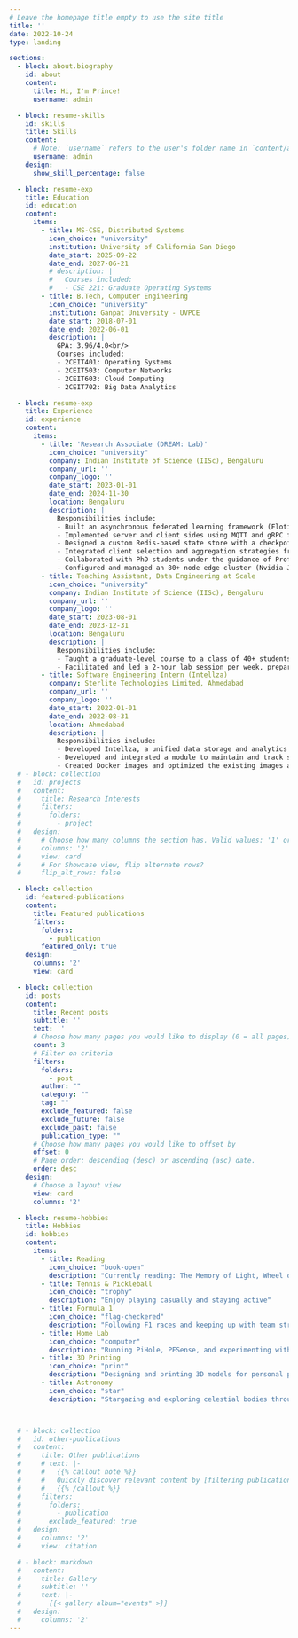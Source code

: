 ```yaml
---
# Leave the homepage title empty to use the site title
title: ''
date: 2022-10-24
type: landing

sections:
  - block: about.biography
    id: about
    content:
      title: Hi, I'm Prince!
      username: admin

  - block: resume-skills
    id: skills
    title: Skills
    content:
      # Note: `username` refers to the user's folder name in `content/authors/`
      username: admin
    design:
      show_skill_percentage: false

  - block: resume-exp
    title: Education
    id: education
    content:
      items:
        - title: MS-CSE, Distributed Systems
          icon_choice: "university"
          institution: University of California San Diego
          date_start: 2025-09-22
          date_end: 2027-06-21
          # description: |
          #   Courses included:
          #   - CSE 221: Graduate Operating Systems
        - title: B.Tech, Computer Engineering
          icon_choice: "university"
          institution: Ganpat University - UVPCE
          date_start: 2018-07-01
          date_end: 2022-06-01
          description: |
            GPA: 3.96/4.0<br/>
            Courses included:
            - 2CEIT401: Operating Systems
            - 2CEIT503: Computer Networks
            - 2CEIT603: Cloud Computing
            - 2CEIT702: Big Data Analytics

  - block: resume-exp
    title: Experience
    id: experience
    content:
      items:
        - title: 'Research Associate (DREAM: Lab)'
          icon_choice: "university"
          company: Indian Institute of Science (IISc), Bengaluru
          company_url: ''
          company_logo: ''
          date_start: 2023-01-01
          date_end: 2024-11-30
          location: Bengaluru
          description: |
            Responsibilities include:
            - Built an asynchronous federated learning framework (Flotilla) in Python, optimized for edge hardware deployment
            - Implemented server and client sides using MQTT and gRPC for efficient message passing and coordination in federated learning
            - Designed a custom Redis-based state store with a checkpointing mechanism to provide resilience, allowing recovery from complete server failures without data loss or disruption to federated learning progress
            - Integrated client selection and aggregation strategies from current research, providing flexibility in choice to optimize performance, accuracy, and turnaround times for federated learning in the Flotilla framework
            - Collaborated with PhD students under the guidance of Prof. Manik Gupta (BITS Pilani) and Prof. Yogesh Simmhan (IISc) to ensure the overall scalability, modularity, reliability, and operability of the Flotilla framework
            - Configured and managed an 80+ node edge cluster (Nvidia Jetsons, Raspberry Pis), supporting lab research infrastructure and multiple projects, including Flotilla
        - title: Teaching Assistant, Data Engineering at Scale
          icon_choice: "university"
          company: Indian Institute of Science (IISc), Bengaluru
          company_url: ''
          company_logo: ''
          date_start: 2023-08-01
          date_end: 2023-12-31
          location: Bengaluru
          description: |
            Responsibilities include:
            - Taught a graduate-level course to a class of 40+ students, comprising topics such as HDFS, Map-Reduce, Apache Spark
            - Facilitated and led a 2-hour lab session per week, prepared and graded assignments, conducted one-on-one office hours, and conducted doubt-clearing sessions
        - title: Software Engineering Intern (Intellza)
          company: Sterlite Technologies Limited, Ahmedabad
          company_url: ''
          company_logo: ''
          date_start: 2022-01-01
          date_end: 2022-08-31
          location: Ahmedabad
          description: |
            Responsibilities include:
            - Developed Intellza, a unified data storage and analytics platform, alongside a cross-functional team
            - Developed and integrated a module to maintain and track schema changes for MongoDB on Intellza using LiquiBase
            - Created Docker images and optimized the existing images as per Docker’s recommendations, reducing the image size to 35% and improving the build times of the project’s CI/CD pipeline by 50%
  # - block: collection
  #   id: projects
  #   content:
  #     title: Research Interests
  #     filters:
  #       folders:
  #         - project
  #   design:
  #     # Choose how many columns the section has. Valid values: '1' or '2'.
  #     columns: '2'
  #     view: card
  #     # For Showcase view, flip alternate rows?
  #     flip_alt_rows: false

  - block: collection
    id: featured-publications
    content:
      title: Featured publications
      filters:
        folders:
          - publication
        featured_only: true
    design:
      columns: '2'
      view: card

  - block: collection
    id: posts
    content:
      title: Recent posts
      subtitle: ''
      text: ''
      # Choose how many pages you would like to display (0 = all pages)
      count: 3
      # Filter on criteria
      filters:
        folders:
          - post
        author: ""
        category: ""
        tag: ""
        exclude_featured: false
        exclude_future: false
        exclude_past: false
        publication_type: ""
      # Choose how many pages you would like to offset by
      offset: 0
      # Page order: descending (desc) or ascending (asc) date.
      order: desc
    design:
      # Choose a layout view
      view: card
      columns: '2'

  - block: resume-hobbies
    title: Hobbies
    id: hobbies
    content:
      items:
        - title: Reading
          icon_choice: "book-open"
          description: "Currently reading: The Memory of Light, Wheel of Time Book 14, Dune Book 1"
        - title: Tennis & Pickleball
          icon_choice: "trophy"
          description: "Enjoy playing casually and staying active"
        - title: Formula 1
          icon_choice: "flag-checkered"
          description: "Following F1 races and keeping up with team strategies and tech"
        - title: Home Lab
          icon_choice: "computer"
          description: "Running PiHole, PFSense, and experimenting with network setups"
        - title: 3D Printing
          icon_choice: "print"
          description: "Designing and printing 3D models for personal projects or prototyping"
        - title: Astronomy
          icon_choice: "star"
          description: "Stargazing and exploring celestial bodies through telescopes, learning about the universe"



  # - block: collection
  #   id: other-publications
  #   content:
  #     title: Other publications
  #     # text: |-
  #     #   {{% callout note %}}
  #     #   Quickly discover relevant content by [filtering publications](./publication/).
  #     #   {{% /callout %}}
  #     filters:
  #       folders:
  #         - publication
  #       exclude_featured: true
  #   design:
  #     columns: '2'
  #     view: citation

  # - block: markdown
  #   content:
  #     title: Gallery
  #     subtitle: ''
  #     text: |-
  #       {{< gallery album="events" >}}
  #   design:
  #     columns: '2'
---
```

